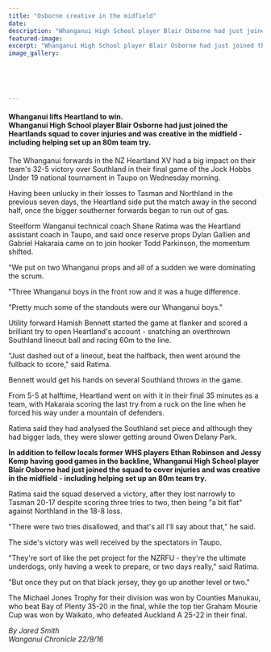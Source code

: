 ```yaml
---
title: "Osborne creative in the midfield"
date: 
description: "Whanganui High School player Blair Osborne had just joined the Heartlands squad to cover injuries and was creative in the midfield - including helping set up an 80m team try..."
featured-image: 
excerpt: "Whanganui High School player Blair Osborne had just joined the Heartlands squad to cover injuries and was creative in the midfield - including helping set up an 80m team try..."
image_gallery:
	
	
	
	
	
---
```


<h4 id="articleTitle" class="articleTitle">Whanganui lifts Heartland to win.<br />Whanganui High School player Blair Osborne had just joined the Heartlands squad to cover injuries and was creative in the midfield - including helping set up an 80m team try.&nbsp;</h4>
<p>The Whanganui forwards in the NZ Heartland XV had a big impact on their team's 32-5 victory over Southland in their final game of the Jock Hobbs Under 19 national tournament in Taupo on Wednesday morning.</p>
<p>Having been unlucky in their losses to Tasman and Northland in the previous seven days, the Heartland side put the match away in the second half, once the bigger southerner forwards began to run out of gas.</p>
<p>Steelform Wanganui technical coach Shane Ratima was the Heartland assistant coach in Taupo, and said once reserve props Dylan Gallien and Gabriel Hakaraia came on to join hooker Todd Parkinson, the momentum shifted.</p>
<p>"We put on two Whanganui props and all of a sudden we were dominating the scrum.</p>
<p>"Three Whanganui boys in the front row and it was a huge difference.</p>
<p>"Pretty much some of the standouts were our Whanganui boys."</p>
<p>Utility forward Hamish Bennett started the game at flanker and scored a brilliant try to open Heartland's account - snatching an overthrown Southland lineout ball and racing 60m to the line.</p>
<p>"Just dashed out of a lineout, beat the halfback, then went around the fullback to score," said Ratima.</p>
<p>Bennett would get his hands on several Southland throws in the game.</p>
<p>From 5-5 at halftime, Heartland went on with it in their final 35 minutes as a team, with Hakaraia scoring the last try from a ruck on the line when he forced his way under a mountain of defenders.</p>
<p>Ratima said they had analysed the Southland set piece and although they had bigger lads, they were slower getting around Owen Delany Park.</p>
<p><strong>In addition to fellow locals former WHS players Ethan Robinson and Jessy Kemp having good games in the backline, Whanganui High School player Blair Osborne had just joined the squad to cover injuries and was creative in the midfield - including helping set up an 80m team try.</strong></p>
<p>Ratima said the squad deserved a victory, after they lost narrowly to Tasman 20-17 despite scoring three tries to two, then being "a bit flat" against Northland in the 18-8 loss.</p>
<p>"There were two tries disallowed, and that's all I'll say about that," he said.</p>
<p>The side's victory was well received by the spectators in Taupo.</p>
<p>"They're sort of like the pet project for the NZRFU - they're the ultimate underdogs, only having a week to prepare, or two days really," said Ratima.</p>
<p>"But once they put on that black jersey, they go up another level or two."</p>
<p>The Michael Jones Trophy for their division was won by Counties Manukau, who beat Bay of Plenty 35-20 in the final, while the top tier Graham Mourie Cup was won by Waikato, who defeated Auckland A 25-22 in their final.</p>
<p><em>By Jared Smith</em><br /><em>Wanganui Chronicle 22/9/16</em></p>

